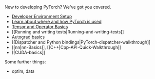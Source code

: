 New to developing PyTorch? We've got you covered.

- [Developer Environment Setup](https://github.com/pytorch/pytorch/wiki/PyTorch-Basics#development-setup)
- [Learn about where and how PyTorch is used](https://github.com/pytorch/pytorch/wiki/PyTorch-Basics#learn-about-how-to-use-pytorch)
- [Tensor and Operator Basics](https://github.com/pytorch/pytorch/wiki/Tensor-and-Operator-Basics)
- [[Running and writing tests|Running-and-writing-tests]]
- [Autograd basics](https://github.com/pytorch/pytorch/wiki/Autograd-Basics)
- [[Dispatcher and Python bindings|PyTorch-dispatcher-walkthrough]]
- [[nn|nn-Basics]], [[C++|Cpp-API-Quick-Walkthrough]]
- [[CUDA-basics]]

Some further things:
- optim, data